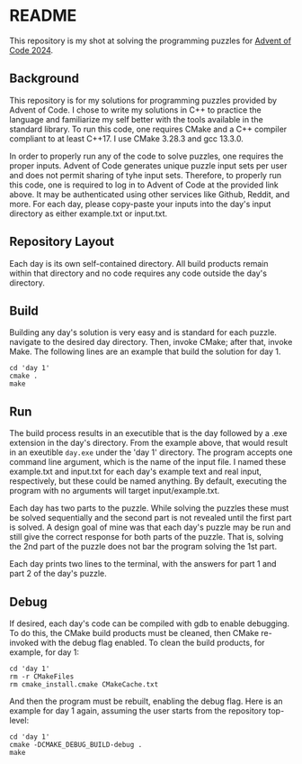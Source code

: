 # README
This repository is my shot at solving the programming puzzles for [Advent of Code 2024](https://adventofcode.com/2024).

## Background
This repository is for my solutions for programming puzzles provided by Advent of Code. I chose to write my solutions in C++ to practice the language and familiarize my self better with the tools available in the standard library.
To run this code, one requires CMake and a C++ compiler compliant to at least C++17. I use CMake 3.28.3 and gcc 13.3.0.

In order to properly run any of the code to solve puzzles, one requires the proper inputs. Advent of Code generates unique puzzle input sets per user and does not permit sharing of tyhe input sets. Therefore, to properly run this code, one is required to log in to Advent of Code at the provided link above. It may be authenticated using other services like Github, Reddit, and more. For each day, please copy-paste your inputs into the day's input directory as either example.txt or input.txt.

## Repository Layout
Each day is its own self-contained directory. All build products remain within that directory and no code requires any code outside the day's directory.

## Build
Building any day's solution is very easy and is standard for each puzzle. navigate to the desired day directory. Then, invoke CMake; after that, invoke Make.
The following lines are an example that build the solution for day 1.
```
cd 'day 1'
cmake .
make
```

## Run
The build process results in an executible that is the day followed by a .exe extension in the day's directory. From the example above, that would result in an exeutible `day.exe` under the 'day 1' directory. The program accepts one command line argument, which is the name of the input file. I named these example.txt and input.txt for each day's example text and real input, respectively, but these could be named anything. By default, executing the program with no arguments will target input/example.txt.

Each day has two parts to the puzzle. While solving the puzzles these must be solved sequentially and the second part is not revealed until the first part is solved. A design goal of mine was that each day's puzzle may be run and still give the correct response for both parts of the puzzle. That is, solving the 2nd part of the puzzle does not bar the program solving the 1st part.

Each day prints two lines to the terminal, with the answers for part 1 and part 2 of the day's puzzle.

## Debug
If desired, each day's code can be compiled with gdb to enable debugging. To do this, the CMake build products must be cleaned, then CMake re-invoked with the debug flag enabled.
To clean the build products, for example, for day 1:
```
cd 'day 1'
rm -r CMakeFiles
rm cmake_install.cmake CMakeCache.txt
```
And then the program must be rebuilt, enabling the debug flag. Here is an example for day 1 again, assuming the user starts from the repository top-level:
```
cd 'day 1'
cmake -DCMAKE_DEBUG_BUILD-debug .
make
```

